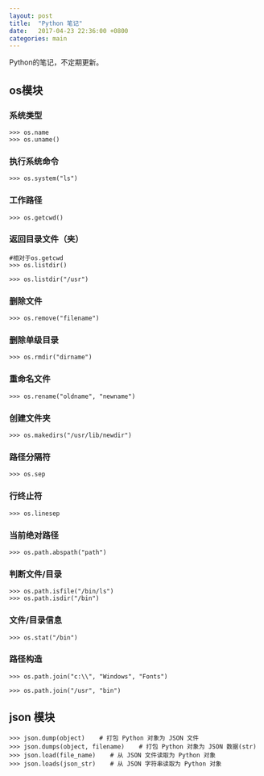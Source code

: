 ```yaml
---
layout: post
title:  "Python 笔记"
date:   2017-04-23 22:36:00 +0800
categories: main
---
```


Python的笔记，不定期更新。


## os模块

### 系统类型
```
>>> os.name   
>>> os.uname()
```

### 执行系统命令
```
>>> os.system("ls")
```

### 工作路径
```
>>> os.getcwd()
```

### 返回目录文件（夹）
```
#相对于os.getcwd
>>> os.listdir()
```

```
>>> os.listdir("/usr")
```

### 删除文件
```
>>> os.remove("filename")
```

### 删除单级目录
```
>>> os.rmdir("dirname")
```

### 重命名文件
```
>>> os.rename("oldname", "newname")
```

### 创建文件夹
```
>>> os.makedirs("/usr/lib/newdir")
```

### 路径分隔符
```
>>> os.sep
```

### 行终止符
```
>>> os.linesep
```

### 当前绝对路径
```
>>> os.path.abspath("path")
```

### 判断文件/目录
```
>>> os.path.isfile("/bin/ls")
>>> os.path.isdir("/bin")
```

### 文件/目录信息
```
>>> os.stat("/bin")
```

### 路径构造
```
>>> os.path.join("c:\\", "Windows", "Fonts")
```

```
>>> os.path.join("/usr", "bin")
```

## json 模块
```
>>> json.dump(object)    # 打包 Python 对象为 JSON 文件
>>> json.dumps(object, filename)    # 打包 Python 对象为 JSON 数据(str)
>>> json.load(file_name)    # 从 JSON 文件读取为 Python 对象
>>> json.loads(json_str)    # 从 JSON 字符串读取为 Python 对象
```